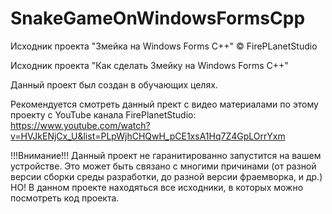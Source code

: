 # SnakeGameOnWindowsFormsCpp
Исходник проекта "Змейка на Windows Forms C++"
© FirePLanetStudio

Исходник проекта "Как сделать Змейку на Windows Forms C++"

Данный проект был создан в обучающих целях.

Рекомендуется смотреть данный прект с видео материалами по этому проекту с 
YouTube канала FirePlanetStudio: 
https://www.youtube.com/watch?v=HVJkENjCx_U&list=PLpWjhCHQwH_pCE1xsA1Hq7Z4GpLOrrYxm

!!!Внимание!!! 
Данный проект не гаранитированно запустится на вашем устройстве. 
Это может быть связано c многими причинами (от разной версии сборки среды разработки,
до разной версии фраемворка, и др.) НО! В данном проекте находяться все исходники,
в которых можно посмотреть код проекта.
